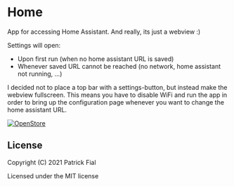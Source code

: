 # Home

App for accessing Home Assistant. And really, its just a webview :)

Settings will open:
- Upon first run (when no home assistant URL is saved)
- Whenever saved URL cannot be reached (no network, home assistant not running, ...)

I decided not to place a top bar with a settings-button, but instead make the webview fullscreen. This means you have to disable WiFi and run the app in order to bring up the configuration page whenever you want to change the home assistant URL.

[![OpenStore](https://open-store.io/badges/en_US.png)](https://open-store.io/app/home.s710)

## License

Copyright (C) 2021  Patrick Fial

Licensed under the MIT license
